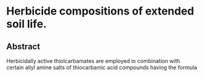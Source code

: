 # Herbicide compositions of extended soil life.

## Abstract
Herbicidally active thiolcarbamates are employed in combination with certain allyl amine salts of thiocarbamic acid compounds having the formula
